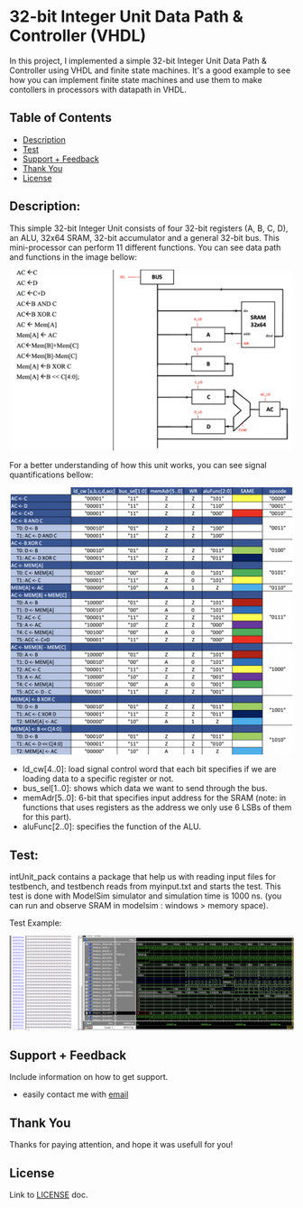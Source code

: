 # 32-bit Integer Unit Data Path & Controller (VHDL)
In this project, I implemented a simple 32-bit Integer Unit Data Path & Controller using VHDL and finite state machines. It's a good example to see how you can implement finite state machines and use them to make contollers in processors with datapath in VHDL. 

## Table of Contents
- [Description](#description)
- [Test](#test)
- [Support + Feedback](#support--feedback)
- [Thank You](#thank-you)
- [License](#license)

## Description:
This simple 32-bit Integer Unit consists of four 32-bit registers (A, B, C, D), an ALU, 32x64 SRAM, 32-bit accumulator and a general 32-bit bus. This mini-processor can perform 11 different functions. You can see data path and functions in the image bellow:
<p align="center">
<img src="https://github.com/mrezaamini/VHDL-MiniProcessor-DataPath/blob/main/datapath-functions.png" alt="datapath and functions" width="500" />
</p>

For a better understanding of how this unit works, you can see signal quantifications bellow:
<p align="center">
<img src="https://github.com/mrezaamini/VHDL-MiniProcessor-DataPath/blob/main/report.png" alt="signal quantifications" width="500" />
</p>

- ld_cw[4..0]: load signal control word that each bit specifies if we are loading data to a specific register or not.
- bus_sel[1..0]: shows which data we want to send through the bus.
- memAdr[5..0]: 6-bit that specifies input address for the SRAM (note: in functions that uses registers as the address we only use 6 LSBs of them for this part).
- aluFunc[2..0]: specifies the function of the ALU.

## Test:
intUnit_pack contains a package that help us with reading input files for testbench, and testbench reads from myinput.txt and starts the test. This test is done with ModelSim simulator and simulation time is 1000 ns. (you can run and observe SRAM in modelsim : windows > memory space).

Test Example:
<p align="center">
<img src="https://github.com/mrezaamini/VHDL-MiniProcessor-DataPath/blob/main/result.png" alt="test"/>
</p>

## Support + Feedback

Include information on how to get support.
- easily contact me with [email](aminiamini433@yahoo.fr)

## Thank You

Thanks for paying attention, and hope it was usefull for you!

## License
Link to [LICENSE](LICENSE) doc.
